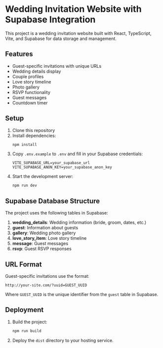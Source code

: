 # Wedding Invitation Website with Supabase Integration

This project is a wedding invitation website built with React, TypeScript, Vite, and Supabase for data storage and management.

## Features

- Guest-specific invitations with unique URLs
- Wedding details display
- Couple profiles
- Love story timeline
- Photo gallery
- RSVP functionality
- Guest messages
- Countdown timer

## Setup

1. Clone this repository
2. Install dependencies:
   ```bash
   npm install
   ```
3. Copy `.env.example` to `.env` and fill in your Supabase credentials:
   ```
   VITE_SUPABASE_URL=your_supabase_url
   VITE_SUPABASE_ANON_KEY=your_supabase_anon_key
   ```
4. Start the development server:
   ```bash
   npm run dev
   ```

## Supabase Database Structure

The project uses the following tables in Supabase:

1. **wedding_details**: Wedding information (bride, groom, dates, etc.)
2. **guest**: Information about guests
3. **gallery**: Wedding photo gallery
4. **love_story_item**: Love story timeline
5. **message**: Guest messages
6. **rsvp**: Guest RSVP responses

## URL Format

Guest-specific invitations use the format:
```
http://your-site.com/?uuid=GUEST_UUID
```

Where `GUEST_UUID` is the unique identifier from the `guest` table in Supabase.

## Deployment

1. Build the project:
   ```bash
   npm run build
   ```

2. Deploy the `dist` directory to your hosting service.
```
